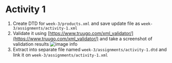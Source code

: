 # Activity 1

1. Create DTD for `week-3/products.xml` and save update file as `week-3/assignments/activity-1.xml`
2. Validate it using [https://www.truugo.com/xml_validator/](https://www.truugo.com/xml_validator/) and take a screenshot of validation results
![image info](../assets/a1.png)
3. Extract into separate file named `week-3/assignments/activity-1.dtd` and link it on `week-3/assignments/activity-1.xml`
